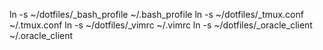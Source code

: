 ln -s ~/dotfiles/_bash_profile ~/.bash_profile
ln -s ~/dotfiles/_tmux.conf ~/.tmux.conf
ln -s ~/dotfiles/_vimrc ~/.vimrc
ln -s ~/dotfiles/_oracle_client ~/.oracle_client
